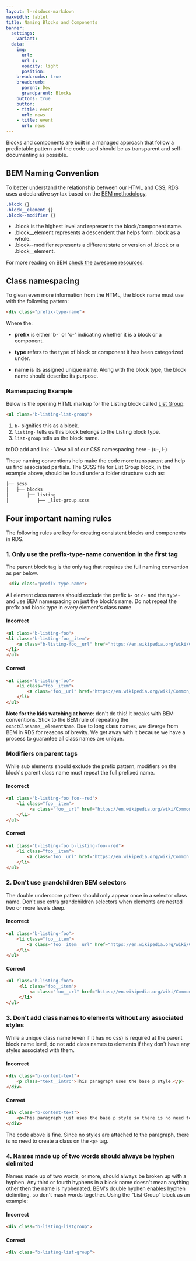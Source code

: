 ```yaml
---
layout: l-rdsdocs-markdown
maxwidth: tablet
title: Naming Blocks and Components
banner:
  settings:
    variant: 
  data:
    img:
      url: 
      url_s: 
      opacity: light
      position: 
    breadcrumbs: true
    breadcrumb:
      parent: Dev
      grandparent: Blocks
    buttons: true
    button: 
    - title: event
      url: news
    - title: event
      url: news
---
```

Blocks and components are built in a managed approach that follow a predictable pattern and the code used should be as transparent and self-documenting as possible.

## BEM Naming Convention

To better understand the relationship between our HTML and CSS, RDS uses a declarative syntax based on the [BEM methodology](https://en.bem.info/methodology/). 

```css
.block {}
.block__element {}
.block--modifier {}
```

* .block is the highest level and represents the block/component name.
* .block__element represents a descendent that helps form .block as a whole.
* .block--modifier represents a different state or version of .block or a .block__element.

For more reading on BEM [check the awesome resources](https://github.com/sturobson/BEM-resources).

## Class namespacing 

To glean even more information from the HTML, the block name must use with the following pattern:

```html
<div class="prefix-type-name">
```
Where the: 

* __prefix__ is either 'b-' or 'c-' indicating whether it is a block or a component. 

* __type__ refers to the type of block or component it has been categorized under.

* __name__ is its assigned unique name. Along with the block type, the block name should describe its purpose.

### Namespacing Example

Below is the opening HTML markup for the Listing block called [List Group](/docs/blocks/listing/list-group/):

```html
<ul class="b-listing-list-group">
```

1. `b-` signifies this as a block.  
2. `listing-` tells us this block belongs to the Listing block type.  
3. `list-group` tells us the block name.

toDO add and link - View all of our CSS namespacing here - (u-, l-)

These naming conventions help make the code more transparent and help us find associated partials. The SCSS file for List Group block, in the example above, should be found under a folder structure such as:

```md
├── scss
│   ├── blocks
│       ├── listing
│           ├── _list-group.scss
```

## Four important naming rules
 
The following rules are key for creating consistent blocks and components in RDS.

### 1. Only use the prefix-type-name convention in the first tag
The parent block tag is the only tag that requires the full naming convention as per below.

```html
 <div class="prefix-type-name">
```

All element class names should exclude the prefix `b-` or `c-` and the `type-` and use BEM namespacing on just the block's name. Do not repeat the prefix and block type in every element's class name.

#### Incorrect
```html
<ul class="b-listing-foo">
<li class="b-listing-foo__item">
    <a class="b-listing-foo__url" href="https://en.wikipedia.org/wiki/Common_raven">foo</a>
</li>
</ul>
```

#### Correct
```html
<ul class="b-listing-foo">
    <li class="foo__item">
        <a class="foo__url" href="https://en.wikipedia.org/wiki/Common_raven">foo</a>
    </li>
</ul>
```

**Note for the kids watching at home**: don't do this! It breaks with BEM conventions. Stick to the BEM rule of repeating the `exactClasName__elementName`. Due to long class names, we diverge from BEM in RDS for reasons of brevity. We get away with it because we have a process to guarantee all class names are unique.

### Modifiers on parent tags

While sub elements should exclude the prefix pattern, modifiers on the block's parent class name must repeat the full prefixed name.

#### Incorrect
```html
<ul class="b-listing-foo foo--red">
    <li class="foo__item">
         <a class="foo__url" href="https://en.wikipedia.org/wiki/Common_raven">foo</a>
    </li>
</ul>

```
#### Correct
```html
<ul class="b-listing-foo b-listing-foo--red">
    <li class="foo__item">
        <a class="foo__url" href="https://en.wikipedia.org/wiki/Common_raven">foo</a>
    </li>
</ul> 
```
### 2. Don't use grandchildren BEM selectors
The double underscore pattern should only appear once in a selector class name. Don't use extra grandchildren selectors when elements are nested two or more levels deep. 

#### Incorrect
```html
<ul class="b-listing-foo">
    <li class="foo__item">
        <a class="foo__item__url" href="https://en.wikipedia.org/wiki/Common_raven">foo</a>
    </li>
</ul>
```
#### Correct
```html
<ul class="b-listing-foo">
     <li class="foo__item">
         <a class="foo__url" href="https://en.wikipedia.org/wiki/Common_raven">foo</a>
     </li>
</ul>
```
### 3. Don't add class names to elements without any associated styles
While a unique class name (even if it has no css) is required at the parent block name level, do not add class names to elements if they don't have any styles associated with them. 

#### Incorrect

```html
<div class="b-content-text">
    <p class="text__intro">This paragraph uses the base p style.</p>
</div>
```
#### Correct  

```html
<div class="b-content-text">
    <p>This paragraph just uses the base p style so there is no need to add a class name.</p>
</div>
```
The code above is fine. Since no styles are attached to the paragraph, there is no need to create a class on the `<p>` tag.

### 4. Names made up of two words should always be hyphen delimited

Names made up of two words, or more, should always be broken up with a hyphen. Any third or fourth hyphens in a block name doesn't mean anything other then the name is hyphenated. BEM's double hyphen enables hyphen delimiting, so don't mash words together. Using the "List Group" block as an example:

#### Incorrect

```html
<div class="b-listing-listgroup">
```

#### Correct

```html
<div class="b-listing-list-group">
```







